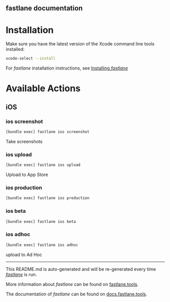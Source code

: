 fastlane documentation
----

# Installation

Make sure you have the latest version of the Xcode command line tools installed:

```sh
xcode-select --install
```

For _fastlane_ installation instructions, see [Installing _fastlane_](https://docs.fastlane.tools/#installing-fastlane)

# Available Actions

## iOS

### ios screenshot

```sh
[bundle exec] fastlane ios screenshot
```

Take screenshots

### ios upload

```sh
[bundle exec] fastlane ios upload
```

Upload to App Store

### ios production

```sh
[bundle exec] fastlane ios production
```



### ios beta

```sh
[bundle exec] fastlane ios beta
```



### ios adhoc

```sh
[bundle exec] fastlane ios adhoc
```

upload to Ad Hoc

----

This README.md is auto-generated and will be re-generated every time [_fastlane_](https://fastlane.tools) is run.

More information about _fastlane_ can be found on [fastlane.tools](https://fastlane.tools).

The documentation of _fastlane_ can be found on [docs.fastlane.tools](https://docs.fastlane.tools).
